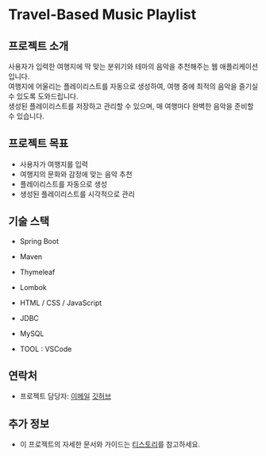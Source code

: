 # Travel-Based Music Playlist


## 프로젝트 소개

사용자가 입력한 여행지에 딱 맞는 분위기와 테마의 음악을 추천해주는 웹 애플리케이션입니다. <br>
여행지에 어울리는 플레이리스트를 자동으로 생성하여, 여행 중에 최적의 음악을 즐기실 수 있도록 도와드립니다. <br>
생성된 플레이리스트를 저장하고 관리할 수 있으며, 매 여행마다 완벽한 음악을 준비할 수 있습니다.

## 프로젝트 목표

- 사용자가 여행지를 입력
- 여행지의 문화와 감정에 맞는 음악 추천
- 플레이리스트를 자동으로 생성
- 생성된 플레이리스트를 시각적으로 관리


## 기술 스택
- Spring Boot
- Maven
- Thymeleaf
- Lombok
- HTML / CSS / JavaScript
- JDBC
- MySQL

- TOOL : VSCode


## 연락처

- 프로젝트 담당자:
  [이메일](ulsan20204109@gmail.com)
  [깃허브](https://github.com/khr316)

## 추가 정보

- 이 프로젝트의 자세한 문서와 가이드는 [티스토리](https://khr316.tistory.com/43)를 참고하세요.
